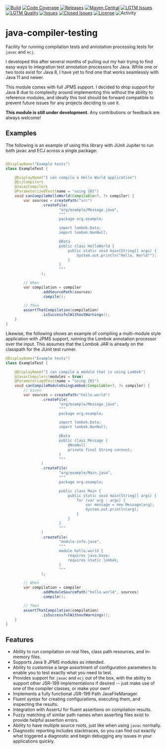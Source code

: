 [![Build](https://github.com/ascopes/jct/actions/workflows/build.yml/badge.svg?branch=main&event=push)](https://github.com/ascopes/jct/actions/workflows/build.yml)
[![Code Coverage](https://codecov.io/gh/ascopes/jct/branch/main/graph/badge.svg?token=VT74BP2742)](https://codecov.io/gh/ascopes/jct)
[![Releases](https://img.shields.io/github/downloads/ascopes/jct/total)](https://github.com/ascopes/jct/releases)
[![Maven Central](https://img.shields.io/maven-central/v/com.github.ascopes.jct/jct)](https://search.maven.org/artifact/com.github.ascopes.jct/jct)
[![LGTM Issues](https://img.shields.io/lgtm/alerts/github/ascopes/jct)](https://lgtm.com/projects/g/ascopes/jct)
[![LGTM Quality](https://img.shields.io/lgtm/grade/java/github/ascopes/jct)](https://lgtm.com/projects/g/ascopes/jct)
[![Issues](https://img.shields.io/github/issues-raw/ascopes/jct)](https://github.com/ascopes/jct/issues)
[![Closed Issues](https://img.shields.io/github/issues-closed-raw/ascopes/jct)](https://github.com/ascopes/jct/issues?q=is%3Aissue+is%3Aclosed)
[![License](https://img.shields.io/github/license/ascopes/jct)](https://github.com/ascopes/jct/blob/main/LICENSE.txt)
![Activity](https://img.shields.io/github/commit-activity/y/ascopes/jct)

# java-compiler-testing

Facility for running compilation tests and annotation processing tests
for `javac` and `ecj`.

I developed this after several months of pulling out my hair trying to
find easy ways to integration test annotation processors for Java. While
one or two tools exist for Java 8, I have yet to find one that works
seamlessly with Java 11 and newer.

This module comes with full JPMS support. I decided to drop support for
Java 8 due to complexity around implementing this without the ability to
reference modules, and ideally this tool should be forward compatible to
prevent future issues for any projects deciding to use it.

**This module is still under development.** Any contributions or feedback
are always welcome!

## Examples

The following is an example of using this library with JUnit Jupiter to run both javac and ECJ
across a single package:

```java

@DisplayName("Example tests")
class ExampleTest {

    @DisplayName("I can compile a Hello World application")
    @EcjCompilers
    @JavacCompilers
    @ParameterizedTest(name = "using {0}")
    void canCompileHelloWorld(Compilable<?, ?> compiler) {
        var sources = createPath("src")
                .createFile(
                        "org/example/Message.java",
                        """
                        package org.example;

                        import lombok.Data;
                        import lombok.NonNull;

                        @Data
                        public class HelloWorld {
                            public static void main(String[] args) {
                                System.out.println("Hello, World!");
                            }
                        }
                        """
                );

        // When
        var compilation = compiler
                .addSourcePath(sources)
                .compile();

        // Then
        assertThatCompilation(compilation)
                .isSuccessfulWithoutWarnings();
    }
}
```

Likewise, the following shows an example of compiling a multi-module style application with JPMS
support, running the Lombok annotation processor over the input. This assumes that the Lombok
JAR is already on the classpath for the JUnit test runner.

```java
@DisplayName("Example tests")
class ExampleTest {

    @DisplayName("I can compile a module that is using Lombok")
    @JavacCompilers(modules = true)
    @ParameterizedTest(name = "using {0}")
    void canCompileModuleUsingLombok(Compilable<?, ?> compiler) {
        // Given
        var sources = createPath("hello.world")
                .createFile(
                        "org/example/Message.java",
                        """
                        package org.example;

                        import lombok.Data;
                        import lombok.NonNull;

                        @Data
                        public class Message {
                            @NonNull
                            private final String content;
                        }
                        """
                )
                .createFile(
                        "org/example/Main.java",
                        """
                        package org.example;

                        public class Main {
                            public static void main(String[] args) {
                                for (var arg : args) {
                                    var message = new Message(arg);
                                    System.out.println(arg);
                                }
                            }
                        }
                        """
                )
                .createFile(
                        "module-info.java",
                        """
                        module hello.world {
                            requires java.base;
                            requires static lombok;
                        }
                        """
                );

        // When
        var compilation = compiler
                .addModuleSourcePath("hello.world", sources)
                .compile();

        // Then
        assertThatCompilation(compilation)
                .isSuccessfulWithoutWarnings();
    }
}
```

## Features

- Ability to run compilation on real files, class path resources,
  and in-memory files.
- Supports Java 9 JPMS modules as intended.
- Ability to customise a large assortment of configuration parameters
  to enable you to test exactly what you need to test.
- Provides support for `javac` and `ecj` out of the box, with the
  ability to support other JSR-199 implementations if desired --
  just make use of one of the compiler classes, or make your own!
- Implements a fully functional JSR-199 Path JavaFileManager.
- Fluent syntax for creating configurations, executing them, and
  inspecting the results.
- Integration with AssertJ for fluent assertions on compilation
  results.
- Fuzzy matching of similar path names when asserting files exist
  to provide helpful assertion errors.
- Ability to have multiple source roots, just like when using
  `javac` normally.
- Diagnostic reporting includes stacktraces, so you can find out
  exactly what triggered a diagnostic and begin debugging any
  issues in your applications quickly.
